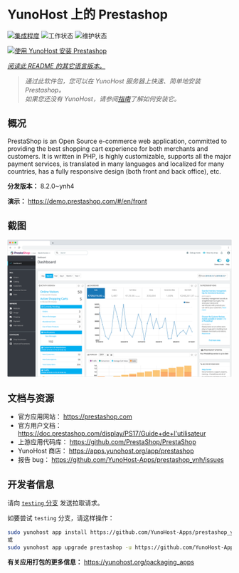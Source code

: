 <!--
注意：此 README 由 <https://github.com/YunoHost/apps/tree/master/tools/readme_generator> 自动生成
请勿手动编辑。
-->

# YunoHost 上的 Prestashop

[![集成程度](https://apps.yunohost.org/badge/integration/prestashop)](https://ci-apps.yunohost.org/ci/apps/prestashop/)
![工作状态](https://apps.yunohost.org/badge/state/prestashop)
![维护状态](https://apps.yunohost.org/badge/maintained/prestashop)

[![使用 YunoHost 安装 Prestashop](https://install-app.yunohost.org/install-with-yunohost.svg)](https://install-app.yunohost.org/?app=prestashop)

*[阅读此 README 的其它语言版本。](./ALL_README.md)*

> *通过此软件包，您可以在 YunoHost 服务器上快速、简单地安装 Prestashop。*  
> *如果您还没有 YunoHost，请参阅[指南](https://yunohost.org/install)了解如何安装它。*

## 概况

PrestaShop is an Open Source e-commerce web application, committed to providing the best shopping cart experience for both merchants and customers. It is written in PHP, is highly customizable, supports all the major payment services, is translated in many languages and localized for many countries, has a fully responsive design (both front and back office), etc.

**分发版本：** 8.2.0~ynh4

**演示：** <https://demo.prestashop.com/#/en/front>

## 截图

![Prestashop 的截图](./doc/screenshots/screenshot.png)

## 文档与资源

- 官方应用网站： <https://prestashop.com>
- 官方用户文档： <https://doc.prestashop.com/display/PS17/Guide+de+l'utilisateur>
- 上游应用代码库： <https://github.com/PrestaShop/PrestaShop>
- YunoHost 商店： <https://apps.yunohost.org/app/prestashop>
- 报告 bug： <https://github.com/YunoHost-Apps/prestashop_ynh/issues>

## 开发者信息

请向 [`testing` 分支](https://github.com/YunoHost-Apps/prestashop_ynh/tree/testing) 发送拉取请求。

如要尝试 `testing` 分支，请这样操作：

```bash
sudo yunohost app install https://github.com/YunoHost-Apps/prestashop_ynh/tree/testing --debug
或
sudo yunohost app upgrade prestashop -u https://github.com/YunoHost-Apps/prestashop_ynh/tree/testing --debug
```

**有关应用打包的更多信息：** <https://yunohost.org/packaging_apps>
